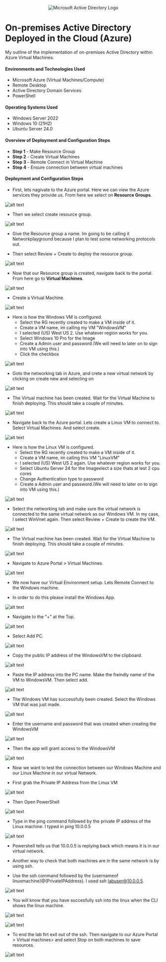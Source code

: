 <p align="center">
<img src="https://i.imgur.com/pU5A58S.png" alt="Microsoft Active Directory Logo"/>
</p>

# On-premises Active Directory Deployed in the Cloud (Azure)
My outline of the implementation of on-premises Active Directory within Azure Virtual Machines.


#### Environments and Technologies Used

- Microsoft Azure (Virtual Machines/Compute)
- Remote Desktop
- Active Directory Domain Services
- PowerShell

#### Operating Systems Used

- Windows Server 2022
- Windows 10 (21H2)
- Ubuntu Server 24.0

#### Overview of Deployment and Configuration Steps

- __Step 1__ - Make Resource Group
- __Step 2__ - Create Virtual Machines
- __Step 3__ - Remote Connect in Virtual Machine
- __Step 4__ - Ensure connection between virtual machines

#### Deployment and Configuration Steps

- First, lets nagivate to the Azure portal. Here we can view the Azure services they provide us. From here we select on __Resource Groups__.

![alt text](/MyScreenshots/SCR-20241117-dimr-1.png)

- Then we select create resource group.

![alt text](/MyScreenshots/SCR-20241117-disb.png)

- Give the Resource group a name. Im going to be calling it Networkplayground because I plan to test some networking protocols out.

- Then select Review + Create to deploy the resource group.

![alt text](/MyScreenshots/SCR-20241117-diyu.png)

- Now that our Resource group is created, navigate back to the portal. From here go to __Virtual Machines__.

![alt text](/MyScreenshots/SCR-20241117-exmw.png)

- Create a Virtual Machine.

![alt text](/MyScreenshots/SCR-20241117-djqw.png)

- Here is how the Windows VM is configured.
    - Select the RG recently created to make a VM inside of it.
    - Create a VM name, im calling my VM "WindowsVM"
    - I selected (US) West US 2. Use whatever region works for you.
    - Select Windows 10 Pro for the Image
    - Create a Admin user and password.(We will need to later on to sign into VM using this.)
    - Click the checkbox

![alt text](/MyScreenshots/SCR-20241117-dkls.png)

- Goto the networking tab in Azure, and crete a new virtual network by clicking on create new and selecting on 

![alt text](/MyScreenshots/SCR-20241117-dkyw.png)

- The Virtual machine has been created. Wait for the Virtual Machine to finish deploying. This should take a couple of minutes.

![alt text](/MyScreenshots/SCR-20241117-dlli.png)

- Navigate back to the Azure portal. Lets create a Linux VM to connect to. Select Virtual Machines. And select create.

![alt text](/MyScreenshots/SCR-20241117-dlqk.png)

- Here is how the Linux VM is configured.
    - Select the RG recently created to make a VM inside of it.
    - Create a VM name, im calling this VM "LinuxVM"
    - I selected (US) West US 2 again. Use whatever region works for you.
    - Select Ubuntu Server 24 for the Imageelect a size thats at lest 2 cpu cores
    - Change Authentication type to password
    - Create a Admin user and password.(We will need to later on to sign into VM using this.)
    
![alt text](/MyScreenshots/SCR-20241117-dmfd.png)

- Select the networking tab and make sure the virtual network is connected to the same virtual network as our Windows VM. In my case, I select WinVnet again. Then select Review + Create to create the VM.

![alt text](/MyScreenshots/SCR-20241117-dncg.png)

- The Virtual machine has been created. Wait for the Virtual Machine to finish deploying. This should take a couple of minutes.

![alt text](/MyScreenshots/SCR-20241117-dnle.png)

- Navigate to Azure Portal > Virtual Machines.
    

![alt text](/MyScreenshots/SCR-20241117-dnrc.png)

- We now have our Virtual Environment setup. Lets Remote Connect to the Windows machine.

- In order to do this please install the Windows App.

![alt text](/MyScreenshots/SCR-20241117-dnxl.png)

- Navigate to the "+" at the Top.

![alt text](/MyScreenshots/SCR-20241117-dobq.png)

- Select Add PC.

![alt text](/MyScreenshots/SCR-20241117-dofw.png)

- Copy the public IP address of the WindowsVM to the clipboard.

![alt text](/MyScreenshots/SCR-20241117-dnrc.png)

- Paste the IP address into the PC name. Make the freindly name of the VM to WindowsVM. Then select add.

![alt text](/MyScreenshots/SCR-20241117-door.png)

- The Windows VM has successfully been created. Select the Windows VM that was just made.

![alt text](/MyScreenshots/SCR-20241117-dort.png)

- Enter the username and password that was created when creating the WindowsVM

![alt text](/MyScreenshots/SCR-20241117-doxt.png)

- Then the app will grant access to the WindowsVM

![alt text](/MyScreenshots/SCR-20241117-dpsn.png)

- Now we want to test the connection between our Windows Machine and our Linux Machine in our virtual Network.

- First grab the Private IP Address from the Linux VM

![alt text](/MyScreenshots/SCR-20241117-dqaz-1.png)

- Then Open PowerShell

![alt text](/MyScreenshots/SCR-20241117-dqte.png)

- Type in the ping command followed by the private IP address of the Linux machine. I typed in ping 10.0.0.5

![alt text](/MyScreenshots/SCR-20241117-dqxs.png)

- Powershell tells us that 10.0.0.5 is replying back which means it is in our virtual network.

- Another way to check that both machines are in the same network is by using ssh.

- Use the ssh command followed by the (usernameof linuxmachine)@(PrivateIPAddress). I used ssh labuser@10.0.0.5.

![alt text](/MyScreenshots/SCR-20241117-druz.png)

- You will know that you have succesfully ssh into the linux when the CLI shows the linux machine.

![alt text](/MyScreenshots/SCR-20241117-dsgc.png)

![alt text](/MyScreenshots/SCR-20241117-dshp.png)

- To end the lab firt exit out of the ssh. Then navigate to our Azure Portal > Virtual machines> and select Stop on both machines to save resources.

![alt text](/MyScreenshots/SCR-20241117-dska.png)











